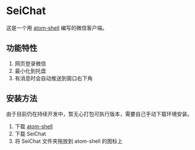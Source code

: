 # SeiChat

这是一个用 [atom-shell](https://github.com/atom/atom-shell/) 编写的微信客户端。

## 功能特性

1. 网页登录微信
2. 最小化到托盘
3. 有消息时会自动推送到窗口右下角

## 安装方法

由于目前仍在持续开发中，暂无心打包可执行版本，需要自己手动下载环境安装。

1. 下载 [atom-shell](https://github.com/atom/atom-shell/releases)
2. 下载 SeiChat
3. 将 SeiChat 文件夹拖放到 atom-shell 的图标上